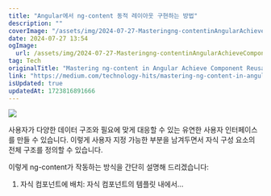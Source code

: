 ```yaml
---
title: "Angular에서 ng-content 동적 레이아웃 구현하는 방법"
description: ""
coverImage: "/assets/img/2024-07-27-Masteringng-contentinAngularAchieveComponentReusabilityandDynamicLayouts_0.png"
date: 2024-07-27 13:54
ogImage: 
  url: /assets/img/2024-07-27-Masteringng-contentinAngularAchieveComponentReusabilityandDynamicLayouts_0.png
tag: Tech
originalTitle: "Mastering ng-content in Angular Achieve Component Reusability and Dynamic Layouts"
link: "https://medium.com/technology-hits/mastering-ng-content-in-angular-achieve-component-reusability-and-dynamic-layouts-8a007a8a0875"
isUpdated: true
updatedAt: 1723816891666
---
```




<img src="/assets/img/2024-07-27-Masteringng-contentinAngularAchieveComponentReusabilityandDynamicLayouts_0.png" />

사용자가 다양한 데이터 구조와 필요에 맞게 대응할 수 있는 유연한 사용자 인터페이스를 만들 수 있습니다. 이렇게 사용자 지정 가능한 부분을 남겨두면서 자식 구성 요소의 전체 구조를 정의할 수 있습니다.

<div class="content-ad"></div>

이렇게 ng-content가 작동하는 방식을 간단히 설명해 드리겠습니다:

1. 자식 컴포넌트에 배치: 자식 컴포넌트의 템플릿 내에서...